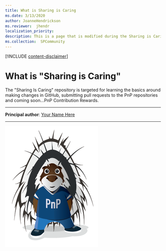 ```yaml
---
title: What is Sharing is Caring
ms.date: 3/13/2020
author: JoanneHendrickson
ms.reviewer:  jhendr
localization_priority: 
description: This is a page that is modified during the Sharing is Caring workshop
ms.collection:  SPCommunity
---
```


[!INCLUDE [content-disclaimer](includes/content-disclaimer.md)]

# What is "Sharing is Caring"

The "Sharing Is Caring" repository is targeted for learning the basics around making changes in GitHub, submitting pull requests to the PnP repositories and coming soon...PnP Contribution Rewards.

---

**Principal author**: [Your Name Here](http://www.linkedin.com/in/YourProfileLink)

---

![Parker](./media/Jenny-Neal-what-is-sharing-is-caring/parker.png)
